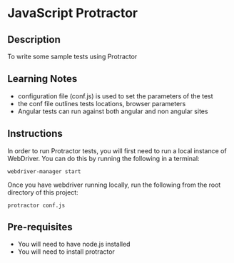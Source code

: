 # JavaScript Protractor

## Description
To write some sample tests using Protractor

## Learning Notes
 - configuration file (conf.js) is used to set the parameters of the test
 - the conf file outlines tests locations, browser parameters
 - Angular tests can run against both angular and non angular sites
 
## Instructions
In order to run Protractor tests, you will first need to run a local instance of WebDriver.
You can do this by running the following in a terminal:
```
webdriver-manager start
```
Once you have webdriver running locally, run the following from the root directory of this project:
```
protractor conf.js
```
## Pre-requisites
 - You will need to have node.js installed
 - You will need to install protractor